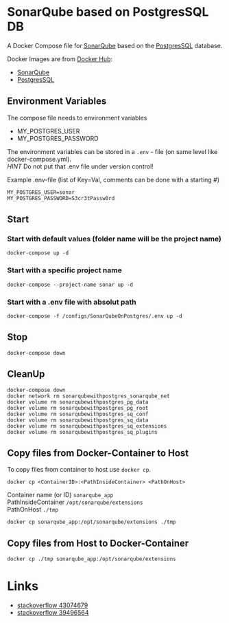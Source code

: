 # SonarQube based on PostgresSQL DB

A Docker Compose file for [SonarQube](https://www.sonarqube.org/) based on the [PostgresSQL](https://www.postgresql.org/) database.

Docker Images are from [Docker Hub](https://hub.docker.com):
* [SonarQube](https://hub.docker.com/_/sonarqube)
* [PostgresSQL](https://hub.docker.com/_/postgres)  

## Environment Variables

The compose file needs to environment variables

* MY_POSTGRES_USER
* MY_POSTGRES_PASSWORD

The environment variables can be stored in a `.env` - file (on same level like docker-compose.yml).  
*HINT* Do not put that .env file under version control!

Example .env-file (list of Key=Val, comments can be done with a starting #)
```
MY_POSTGRES_USER=sonar
MY_POSTGRES_PASSWORD=S3cr3tPassw0rd
```

## Start 
### Start with default values (folder name will be the project name)
```
docker-compose up -d
```
### Start with a specific project name
```
docker-compose --project-name sonar up -d
```
### Start with a .env file with absolut path
```
docker-compose -f /configs/SonarQubeOnPostgres/.env up -d
```

## Stop
```
docker-compose down
```

## CleanUp
```
docker-compose down
docker network rm sonarqubewithpostgres_sonarqube_net
docker volume rm sonarqubewithpostgres_pg_data
docker volume rm sonarqubewithpostgres_pg_root
docker volume rm sonarqubewithpostgres_sq_conf
docker volume rm sonarqubewithpostgres_sq_data
docker volume rm sonarqubewithpostgres_sq_extensions
docker volume rm sonarqubewithpostgres_sq_plugins
```

## Copy files from Docker-Container to Host
To copy files from container to host use `docker cp`. 
```
docker cp <ContainerID>:<PathInsideContainer> <PathOnHost>
```
Container name (or ID) `sonarqube_app`  
PathInsideContainer `/opt/sonarqube/extensions`  
PathOnHost `./tmp`
```
docker cp sonarqube_app:/opt/sonarqube/extensions ./tmp
```

## Copy files from Host to Docker-Container
```
docker cp ./tmp sonarqube_app:/opt/sonarqube/extensions
```

# Links
* [stackoverflow 43074679](https://stackoverflow.com/questions/43074679/how-am-i-supposed-to-access-a-named-volume-from-the-host)
* [stackoverflow 39496564](https://stackoverflow.com/questions/39496564/docker-volume-custom-mount-point)